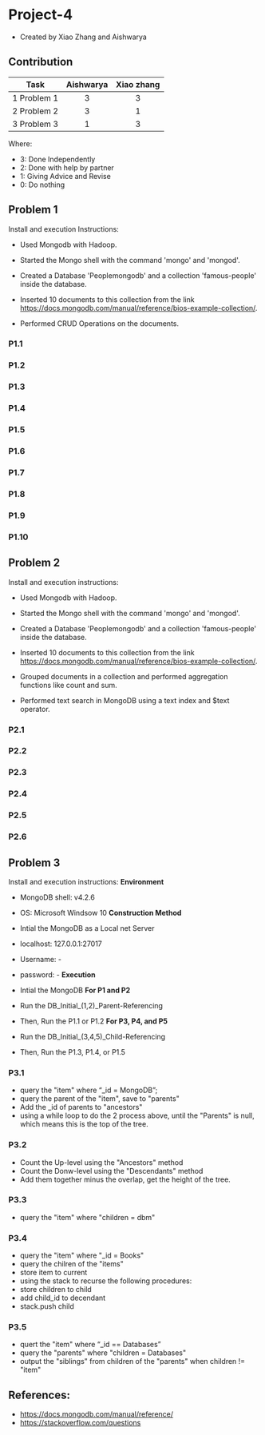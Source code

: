 # Project-4
- Created by Xiao Zhang and Aishwarya
## Contribution

|              Task              | Aishwarya | Xiao zhang |
| :----------------------------: | :-------: | :--------: |
|      1 Problem 1               |     3     |     3      |
|      2 Problem 2               |     3     |     1      |
| 3 Problem 3                    |     1     |     3      |


Where: 

- 3: Done Independently 
- 2: Done with help by partner
- 1: Giving Advice and Revise
- 0: Do nothing

## Problem 1

Install and execution Instructions:

 - Used Mongodb with Hadoop.

 - Started the Mongo shell with the command 'mongo' and 'mongod'.

 - Created a Database 'Peoplemongodb' and a collection 'famous-people' inside the database.

 - Inserted 10 documents to this collection from the link https://docs.mongodb.com/manual/reference/bios-example-collection/.

 - Performed CRUD Operations on the documents.


### P1.1
### P1.2
### P1.3 
### P1.4
### P1.5 
### P1.6
### P1.7
### P1.8
### P1.9
### P1.10

## Problem 2

Install and execution instructions: 

  - Used Mongodb with Hadoop.

  - Started the Mongo shell with the command 'mongo' and 'mongod'.

  - Created a Database 'Peoplemongodb' and a collection 'famous-people' inside the database.

 - Inserted 10 documents to this collection from the link https://docs.mongodb.com/manual/reference/bios-example-collection/.

 - Grouped documents in a collection and performed aggregation functions like count and sum.

 - Performed text search in MongoDB using a text index and $text operator.


### P2.1
### P2.2 
### P2.3 
### P2.4 
### P2.5
### P2.6

## Problem 3
Install and execution instructions:
**Environment**
 - MongoDB shell: v4.2.6
 - OS: Microsoft Windsow 10
**Construction Method**

 - Intial the MongoDB as a Local net Server
 - localhost: 127.0.0.1:27017
 - Username: -
 - password: -
**Execution** 
- Intial the MongoDB
**For P1 and P2**
- Run the DB_Initial_(1,2)_Parent-Referencing
- Then, Run the P1.1 or P1.2
**For P3, P4, and P5**
- Run the DB_Initial_(3,4,5)_Child-Referencing
- Then, Run the P1.3, P1.4, or P1.5
### P3.1
- query the "item" where “_id = MongoDB”;
- query the parent of the "item", save to "parents"
- Add the _id of parents to "ancestors"
- using a while loop to do the 2 process above, until the "Parents" is null, which means this is the top of the tree.
### P3.2
- Count the Up-level using the "Ancestors" method
- Count the Donw-level using the "Descendants" method
- Add them together minus the overlap, get the height of the tree.
### P3.3
- query the "item" where "children = dbm"
### P3.4
- query the "item" where "_id = Books"
- query the chilren of the "items"
- store item to current
- using the stack to recurse the following procedures:
 - store children to child
 - add child_id to decendant
 - stack.push child
### P3.5 
- quert the "item" where “_id == Databases”
- query the "parents" where "children = Databases"
- output the "siblings" from children of the "parents" when children != "item"
## References:
 - https://docs.mongodb.com/manual/reference/
 - https://stackoverflow.com/questions
